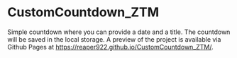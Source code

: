 # CustomCountdown_ZTM

Simple countdown where you can provide a date and a title. The countdown will be saved in the local storage.  A preview of the project is available via Github Pages at 
https://reaper922.github.io/CustomCountdown_ZTM/.
